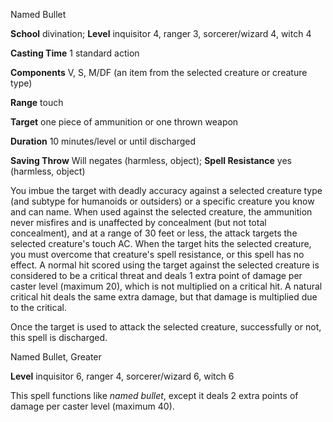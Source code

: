 Named Bullet

**School** divination; **Level** inquisitor 4, ranger 3, sorcerer/wizard 4, witch 4

**Casting Time** 1 standard action

**Components** V, S, M/DF (an item from the selected creature or creature type)

**Range** touch

**Target** one piece of ammunition or one thrown weapon

**Duration** 10 minutes/level or until discharged

**Saving Throw** Will negates (harmless, object); **Spell Resistance** yes (harmless, object)

You imbue the target with deadly accuracy against a selected creature type (and subtype for humanoids or outsiders) or a specific creature you know and can name. When used against the selected creature, the ammunition never misfires and is unaffected by concealment (but not total concealment), and at a range of 30 feet or less, the attack targets the selected creature's touch AC. When the target hits the selected creature, you must overcome that creature's spell resistance, or this spell has no effect. A normal hit scored using the target against the selected creature is considered to be a critical threat and deals 1 extra point of damage per caster level (maximum 20), which is not multiplied on a critical hit. A natural critical hit deals the same extra damage, but that damage is multiplied due to the critical.

Once the target is used to attack the selected creature, successfully or not, this spell is discharged.

Named Bullet, Greater

**Level** inquisitor 6, ranger 4, sorcerer/wizard 6, witch 6

This spell functions like _named bullet_, except it deals 2 extra points of damage per caster level (maximum 40).

